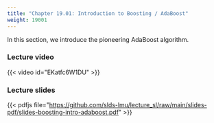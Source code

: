 ```yaml
---
title: "Chapter 19.01: Introduction to Boosting / AdaBoost"
weight: 19001
---
```

In this section, we introduce the pioneering AdaBoost algorithm. 

<!--more-->

### Lecture video

{{< video id="EKatfc6W1DU" >}}

### Lecture slides

{{< pdfjs file="https://github.com/slds-lmu/lecture_sl/raw/main/slides-pdf/slides-boosting-intro-adaboost.pdf" >}}
